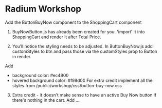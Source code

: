 # Radium Workshop

Add the ButtonBuyNow component to the ShoppingCart component

1. BuyNowButton.js has already been created for you. 'import' it into ShoppingCart and render it after Total Price.

2. You'll notice the styling needs to be adjusted. In ButtonBuyNow.js add customStyles to btn and pass those via the customStyles prop to Button in render.

Add
- background color: #ec4800
- hovered background color: #f98d00
For extra credit implement all the styles from /public/workshop/css/button-buy-now.css

3. Extra credit - It doesn't make sense to have an active Buy Now button if there's nothing in the cart. Add ...

